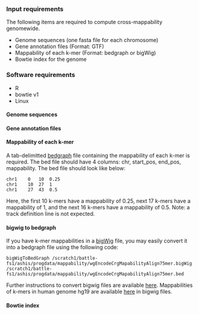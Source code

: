 ### Input requirements
The following items are required to compute cross-mappability genomewide.
- Genome sequences (one fasta file for each chromosome)
- Gene annotation files (Format: GTF)
- Mappability of each k-mer (Format: bedgraph or bigWig)
- Bowtie index for the genome

### Software requirements
- R
- bowtie v1
- Linux

#### Genome sequences

#### Gene annotation files

#### Mappability of each k-mer
A tab-delimitted [bedgraph](http://genome.ucsc.edu/goldenPath/help/bedgraph.html) file containing the mappability of each k-mer is required. The bed file should have 4 columns: chr, start_pos, end_pos, mappability. The bed file should look like below:
```
chr1	0	10	0.25
chr1	10	27	1
chr1	27	43	0.5
```
Here, the first 10 k-mers have a mappability of 0.25, next 17 k-mers have a mappability of 1, and the next 16 k-mers have a mappability of 0.5. Note: a track definition line is not expected.

#### bigwig to bedgraph
If you have k-mer mappabilities in a [bigWig](https://genome.ucsc.edu/goldenpath/help/bigWig.html) file, you may easily convert it into a bedgraph file using the following code:
```
bigWigToBedGraph /scratch1/battle-fs1/ashis/progdata/mappability/wgEncodeCrgMapabilityAlign75mer.bigWig /scratch1/battle-fs1/ashis/progdata/mappability/wgEncodeCrgMapabilityAlign75mer.bed
```
Further instructions to convert bigwig files are available [here](https://genome.ucsc.edu/goldenpath/help/bigWig.html). Mappabilities of k-mers in human genome hg19 are available [here](http://bit.ly/hg19_mappability) in bigwig files.


#### Bowtie index



